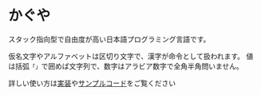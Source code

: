# かぐや
スタック指向型で自由度が高い日本語プログラミング言語です。

仮名文字やアルファベットは区切り文字で、漢字が命令として扱われます。
値は括弧`「」`で囲めば文字列で、数字はアラビア数字で全角半角問いません。

詳しい使い方は[実装](./src/main.rs)や[サンプルコード](./sample)をご覧ください
